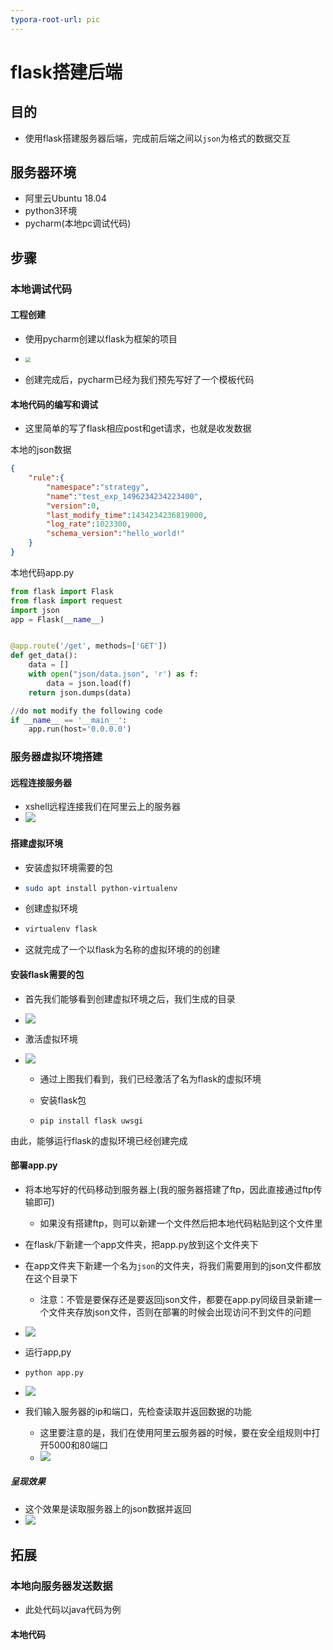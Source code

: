```yaml
---
typora-root-url: pic
---
```


# flask搭建后端

## 目的

- 使用flask搭建服务器后端，完成前后端之间以`json`为格式的数据交互

## 服务器环境

- 阿里云Ubuntu 18.04
- python3环境
- pycharm(本地pc调试代码)

## 步骤

### 本地调试代码

#### 工程创建

- 使用pycharm创建以flask为框架的项目
- <img src="0.png" style="zoom:50%;" />

- 创建完成后，pycharm已经为我们预先写好了一个模板代码

#### 本地代码的编写和调试

- 这里简单的写了flask相应post和get请求，也就是收发数据

本地的json数据

```json
{
    "rule":{
        "namespace":"strategy",
        "name":"test_exp_1496234234223400",
        "version":0,
        "last_modify_time":1434234236819000,
        "log_rate":1023300,
        "schema_version":"hello_world!"
    }
}
```

本地代码app.py

```python
from flask import Flask
from flask import request
import json
app = Flask(__name__)


@app.route('/get', methods=['GET'])
def get_data():
    data = []
    with open("json/data.json", 'r') as f:
        data = json.load(f)
    return json.dumps(data)

//do not modify the following code
if __name__ == '__main__':
    app.run(host='0.0.0.0')
```

### 服务器虚拟环境搭建

#### 远程连接服务器

- xshell远程连接我们在阿里云上的服务器
- ![](1.png)

#### 搭建虚拟环境

- 安装虚拟环境需要的包

- ```bash
  sudo apt install python-virtualenv
  ```

- 创建虚拟环境

- ```bash
  virtualenv flask
  ```

- 这就完成了一个以flask为名称的虚拟环境的的创建

#### 安装flask需要的包

- 首先我们能够看到创建虚拟环境之后，我们生成的目录
- ![](2.png)

- 激活虚拟环境

- ![](3.png)
  - 通过上图我们看到，我们已经激活了名为flask的虚拟环境

  - 安装flask包

  - ```
    pip install flask uwsgi
    ```

由此，能够运行flask的虚拟环境已经创建完成

#### 部署app.py

- 将本地写好的代码移动到服务器上(我的服务器搭建了ftp，因此直接通过ftp传输即可)
  
  - 如果没有搭建ftp，则可以新建一个文件然后把本地代码粘贴到这个文件里
  
- 在flask/下新建一个app文件夹，把app.py放到这个文件夹下

- 在app文件夹下新建一个名为`json`的文件夹，将我们需要用到的json文件都放在这个目录下

  - 注意：不管是要保存还是要返回json文件，都要在app.py同级目录新建一个文件夹存放json文件，否则在部署的时候会出现访问不到文件的问题

- ![](4.png)

- 运行app,py

- ```
  python app.py
  ```

- ![](5.png)

- 我们输入服务器的ip和端口，先检查读取并返回数据的功能
  - 这里要注意的是，我们在使用阿里云服务器的时候，要在安全组规则中打开5000和80端口
  - ![](6.png)

##### 呈现效果

- 这个效果是读取服务器上的json数据并返回
- ![](7.png)

## 拓展

### 本地向服务器发送数据

- 此处代码以java代码为例

#### 本地代码

